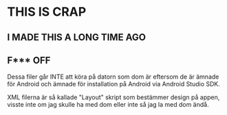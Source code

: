 # THIS IS CRAP
## I MADE THIS A LONG TIME AGO
## F*** OFF

Dessa filer går INTE att köra på datorn som dom är eftersom de är ämnade för Android
och ämnade för installation på Android via Android Studio SDK.

XML filerna är så kallade "Layout" skript som bestämmer design  på appen, visste inte om jag skulle 
ha med dom eller inte så jag la med dom ändå.
